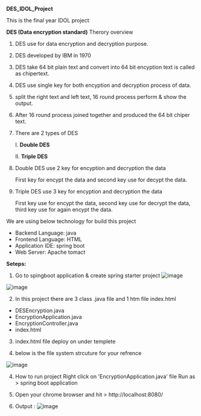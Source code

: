 **DES_IDOL_Project**

This is the final year IDOL project

**DES (Data encryption standard)** Therory overview 
1. DES use for data encryption and decryption purpose.
2. DES developed by IBM in 1970
3. DES take 64 bit plain text and convert into 64 bit encyption text is called as chipertext.
4. DES use single key for both encyption and decryption process of data.
5. split the right text and left text, 16 round process perform & show the output.
6. After 16 round process joined together and produced the 64 bit chiper text.
7. There are 2 types of DES

   I. **Double DES**

   II. **Triple DES**
8. Double DES use 2 key for encyption and decryption the data 

   First key for encypt the data and second key use for decypt the data.

9. Triple DES use 3 key for encyption and decryption the data

   First key use for encypt the data, second key use for decrypt the data, third key use for again encypt the data. 
   

We are using below technology for build this project 
- Backend Language: java
- Frontend Language: HTML
- Application IDE: spring boot
- Web Server: Apache tomact

**Seteps:**

1. Go to spingboot application & create spring starter project 
![image](https://github.com/user-attachments/assets/0015cb00-d7e7-42d3-8261-969dbff91b5e)

![image](https://github.com/user-attachments/assets/c8a9088e-a3aa-4bc2-a26e-cfc99f0eccf1)

2. In this project there are 3 class .java file and 1 htm file index.html 

- DESEncryption.java   
- EncryptionApplication.java
- EncryptionController.java
- index.html

3. index.html file deploy on under templete 

4. below is the file system strcuture for your refrence

![image](https://github.com/user-attachments/assets/69e0a889-b89e-4799-9bf4-1207f730b92b)

4. How to run project 
   Right click on 'EncryptionApplication.java' file 
   Run as > spring boot application 

5. Open your chrome browser and hit > http://localhost:8080/

6. Output :
![image](https://github.com/user-attachments/assets/591a53fb-ffec-48a2-9c3e-4a8571c26eec)
   






